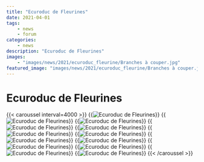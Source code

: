 ```yaml
---
title: "Ecuroduc de Fleurines"
date: 2021-04-01
tags: 
    - news
    - forum
categories:
    - news
description: "Ecuroduc de Fleurines"
images:
    - "images/news/2021/ecuroduc_fleurine/Branches à couper.jpg"
featured_image: "images/news/2021/ecuroduc_fleurine/Branches à couper.jpg"
---
```


# Ecuroduc de Fleurines

{{< caroussel interval=4000 >}}
    {{<image src="images/news/2021/ecuroduc_fleurine/Branches à couper.jpg" alt="Ecuroduc de Fleurines" >}}
    {{<image src="images/news/2021/ecuroduc_fleurine/IMG_20210401_165531.jpg" alt="Ecuroduc de Fleurines" >}}
    {{<image src="images/news/2021/ecuroduc_fleurine/IMG_20210401_165700.jpg" alt="Ecuroduc de Fleurines" >}}
    {{<image src="images/news/2021/ecuroduc_fleurine/IMG_20210401_170002.jpg" alt="Ecuroduc de Fleurines" >}}
    {{<image src="images/news/2021/ecuroduc_fleurine/IMG_20210401_170025.jpg" alt="Ecuroduc de Fleurines" >}}
    {{<image src="images/news/2021/ecuroduc_fleurine/IMG_20210401_170154.jpg" alt="Ecuroduc de Fleurines" >}}
    {{<image src="images/news/2021/ecuroduc_fleurine/IMG_20210401_170230.jpg" alt="Ecuroduc de Fleurines" >}}
    {{<image src="images/news/2021/ecuroduc_fleurine/IMG_20210401_170305.jpg" alt="Ecuroduc de Fleurines" >}}
    {{<image src="images/news/2021/ecuroduc_fleurine/IMG_20210401_170753.jpg" alt="Ecuroduc de Fleurines" >}}
    {{<image src="images/news/2021/ecuroduc_fleurine/IMG_20210401_170809.jpg" alt="Ecuroduc de Fleurines" >}}
    {{<image src="images/news/2021/ecuroduc_fleurine/IMG_20210401_170907.jpg" alt="Ecuroduc de Fleurines" >}}
    {{<image src="images/news/2021/ecuroduc_fleurine/IMG_20210401_170914.jpg" alt="Ecuroduc de Fleurines" >}}
    {{<image src="images/news/2021/ecuroduc_fleurine/Mousqueton de securité.jpg" alt="Ecuroduc de Fleurines" >}}
{{< /caroussel >}}